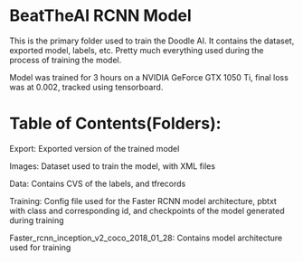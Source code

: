 
# BeatTheAI RCNN Model
This is the primary folder used to train the Doodle AI. It contains the dataset, exported model, labels, etc. Pretty much everything used during the process of training the model.  

Model was trained for 3 hours on a NVIDIA GeForce GTX 1050 Ti, final loss was at 0.002, tracked using tensorboard.

# Table of Contents(Folders):

Export: Exported version of the trained model

Images: Dataset used to train the model, with XML files  

Data: Contains CVS of the labels, and tfrecords  

Training: Config file used for the Faster RCNN model architecture, pbtxt with class and corresponding id, and checkpoints of the model generated during training  

Faster_rcnn_inception_v2_coco_2018_01_28: Contains model architecture used for training
